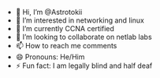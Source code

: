 - 👋 Hi, I’m @Astrotokii
- 👀 I’m interested in networking and linux
- 🌱 I’m currently CCNA certified 
- 💞️ I’m looking to collaborate on netlab labs
- 📫 How to reach me comments
- 😄 Pronouns: He/Him
- ⚡ Fun fact: I am legally blind and half deaf 

<!---
Astrotokii/Astrotokii is a ✨ special ✨ repository because its `README.md` (this file) appears on your GitHub profile.
You can click the Preview link to take a look at your changes.
--->
